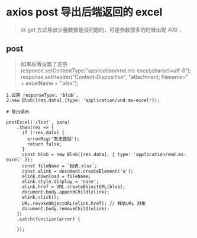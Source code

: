 # axios post 导出后端返回的 excel


>以 get 方式导出少量数据是没问题的，可是参数很多的时候出现 400 ，

## post

>如果后盾设置了这些  
response.setContentType("application/vnd.ms-excel;charset=utf-8");  
response.setHeader("Content-Disposition", "attachment; filename=" + excelName + ".xlsx");  


```
1.设置 responseType: 'blob',
2.new Blob([res.data],{type: 'application/vnd.ms-excel'});

# 导出调用

postExcel('/list', para)
    .then(res => {
      if (!res.data) {
        errorMsg('暂无数据');
        return false;
      }
      const blob = new Blob([res.data], { type: 'application/vnd.ms-excel' });
      const fileName = `报表.xlsx`;
      const elink = document.createElement('a');
      elink.download = fileName;
      elink.style.display = 'none';
      elink.href = URL.createObjectURL(blob);
      document.body.appendChild(elink);
      elink.click();
      URL.revokeObjectURL(elink.href); // 释放URL 对象
      document.body.removeChild(elink);
    })
    .catch(function(error) {
      
    });
```
